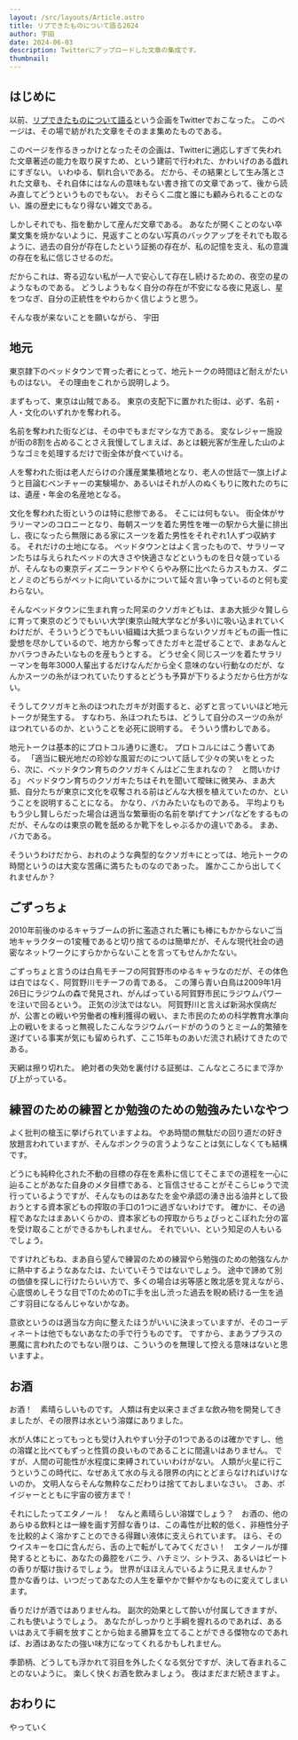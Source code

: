 ```yaml
---
layout: /src/layouts/Article.astro
title: リプできたものについて語る2024
author: 宇田
date: 2024-06-03
description: Twitterにアップロードした文章の集成です。
thumbnail:
---
```

## はじめに

以前、[リプできたものについて語る](https://x.com/41_36_22/status/1781506114179527145)という企画をTwitterでおこなった。
このページは、その場で紡がれた文章をそのまま集めたものである。

このページを作るきっかけとなったその企画は、Twitterに適応しすぎて失われた文章著述の能力を取り戻すため、という建前で行われた、かわいげのある戯れにすぎない。
いわゆる、馴れ合いである。
だから、その結果として生み落とされた文章も、それ自体にはなんの意味もない書き捨ての文章であって、後から読み直してどうというものでもない。
おそらく二度と誰にも顧みられることのない、誰の歴史にもなり得ない雑文である。

しかしそれでも、指を動かして産んだ文章である。
あなたが開くことのない卒業文集を焼かないように、見返すことのない写真のバックアップをそれでも取るように、過去の自分が存在したという証拠の存在が、私の記憶を支え、私の意識の存在を私に信じさせるのだ。

だからこれは、寄る辺ない私が一人で安心して存在し続けるための、夜空の星のようなものである。
どうしようもなく自分の存在が不安になる夜に見返し、星をつなぎ、自分の正統性をやわらかく信じようと思う。

そんな夜が来ないことを願いながら、
宇田

## 地元

東京隷下のベッドタウンで育った者にとって、地元トークの時間ほど耐えがたいものはない。
その理由をこれから説明しよう。

まずもって、東京は山賊である。
東京の支配下に置かれた街は、必ず、名前・人・文化のいずれかを奪われる。

名前を奪われた街などは、その中でもまだマシな方である。
変なレジャー施設が街の8割を占めることさえ我慢してしまえば、あとは観光客が生産した山のようなゴミを処理するだけで街全体が食べていける。

人を奪われた街は老人だらけの介護産業集積地となり、老人の世話で一旗上げようと目論むベンチャーの実験場か、あるいはそれが人のぬくもりに敗れたのちには、遺産・年金の名産地となる。

文化を奪われた街というのは特に悲惨である。
そこには何もない。
街全体がサラリーマンのコロニーとなり、毎朝スーツを着た男性を唯一の駅から大量に排出し、夜になったら無限にある家にスーツを着た男性をそれぞれ1人ずつ収納する。
それだけの土地になる。
ベッドタウンとはよく言ったもので、サラリーマンたちは与えられたベッドの大きさや快適さなどというものを日々競っているが、そんなもの東京ディズニーランドやくらやみ祭に比べたらカスもカス、ダニとノミのどちらがペットに向いているかについて延々言い争っているのと何も変わらない。

そんなベッドタウンに生まれ育った阿呆のクソガキどもは、まあ大抵少々賢しらに育って東京のどうでもいい大学(東京山賊大学などが多い)に吸い込まれていくわけだが、そういうどうでもいい組織は大抵つまらないクソガキどもの画一性に愛想を尽かしているので、地方から奪ってきたガキと混ぜることで、まあなんとかバラつきみたいなものを産もうとする。
どうせ全く同じスーツを着たサラリーマンを毎年3000人輩出するだけなんだから全く意味のない行動なのだが、なんかスーツの糸がほつれていたりするとどうも予算が下りるようだから仕方がない。

そうしてクソガキと糸のほつれたガキが対面すると、必ずと言っていいほど地元トークが発生する。
すなわち、糸ほつれたちは、どうして自分のスーツの糸がほつれているのか、ということを必死に説明する。
そういう慣わしである。

地元トークは基本的にプロトコル通りに進む。
プロトコルにはこう書いてある。
「適当に観光地だの珍妙な風習だのについて話して少々の笑いをとったら、次に、ベッドタウン育ちのクソガキくんはどこ生まれなの？　と問いかける」
ベッドタウン育ちのクソガキたちはそれを聞いて曖昧に微笑み、まあ大抵、自分たちが東京に文化を収奪される前はどんな大根を植えていたのか、ということを説明することになる。
かなり、バカみたいなものである。
平均よりももう少し賢しらだった場合は適当な繁華街の名前を挙げてナンパなどをするものだが、そんなのは東京の靴を舐めるか靴下をしゃぶるかの違いである。
まあ、バカである。

そういうわけだから、おれのような典型的なクソガキにとっては、地元トークの時間というのは大変な苦痛に満ちたものなのであった。
誰かここから出してくれませんか？

## ごずっちょ

2010年前後のゆるキャラブームの折に濫造された箸にも棒にもかからないご当地キャラクターの1変種であると切り捨てるのは簡単だが、そんな現代社会の過密なネットワークにすらかからないことを言ってもせんかたない。

ごずっちょと言うのは白鳥モチーフの阿賀野市のゆるキャラなのだが、その体色は白ではなく、阿賀野川モチーフの青である。
この薄ら青い白鳥は2009年1月26日にラジウムの森で発見され、がんばっている阿賀野市民にラジウムパワーを注いで回るという。
正気の沙汰ではない。
阿賀野川と言えば新潟水俣病だが、公害との戦いや労働者の権利獲得の戦い、また市民のための科学教育水準向上の戦いをまるっと無視したこんなラジウムバードがのうのうとミーム的繁殖を遂げている事実が気にも留められず、ここ15年ものあいだ流され続けてきたのである。

天網は擦り切れた。
絶対者の失効を裏付ける証拠は、こんなところにまで浮かび上がっている。


## 練習のための練習とか勉強のための勉強みたいなやつ

よく批判の槍玉に挙げられていますよね。
やあ時間の無駄だの回り道だの好き放題言われていますが、そんなボンクラの言うようなことは気にしなくても結構です。

どうにも純粋化された不動の目標の存在を素朴に信じてそこまでの道程を一心に辿ることがあなた自身のメタ目標である、と盲信させることがそこらじゅうで流行っているようですが、そんなものはあなたを金や承認の湧き出る油井として扱おうとする資本家どもの搾取の手口の1つに過ぎないわけです。
確かに、その過程であなたはまあいくらかの、資本家どもの搾取からちょびっとこぼれた分の富を受け取ることができるかもしれません。
それでいい、という知足の人もいるでしょう。

ですけれどもね、まあ自ら望んで練習のための練習やら勉強のための勉強なんかに熱中するようなあなたは、たいていそうではないでしょう。
途中で諦めて別の価値を探しに行けたらいい方で、多くの場合は劣等感と敗北感を覚えながら、心底恨めしそうな目でTのためのTに手を出し渋った過去を睨め続ける一生を過ごす羽目になるんじゃないかなあ。

意欲というのは適当な方向に整えたほうがいいに決まっていますが、そのコーディネートは他でもないあなたの手で行うものです。
ですから、まあラプラスの悪魔に言われたのでもない限りは、こういうのを無理して控える意味はないと思いますよ。

## お酒

お酒！　素晴らしいものです。
人類は有史以来さまざまな飲み物を開発してきましたが、その限界は水という溶媒にありました。

水が人体にとってもっとも受け入れやすい分子の1つであるのは確かですし、他の溶媒と比べてもずっと性質の良いものであることに間違いはありません。
ですが、人間の可能性が水程度に束縛されていいわけがない。
人類が火星に行こうというこの時代に、なぜあえて水の与える限界の内にとどまらなければいけないのか。
文明人ならそんな無粋なこだわりは捨てておしまいなさい。
さあ、ボイジャーとともに宇宙の彼方まで！

それにしたってエタノール！　なんと素晴らしい溶媒でしょう？　お酒の、他のあらゆる飲料とは一線を画す芳醇な香りは、この毒性が比較的低く、非極性分子を比較的よく溶かすことのできる得難い液体に支えられています。
ほら、そのウイスキーを口に含んだら、舌の上で転がしてみてください！　エタノールが揮発するとともに、あなたの鼻腔をバニラ、ハチミツ、シトラス、あるいはピートの香りが駆け抜けるでしょう。
世界がほほえんでいるように見えませんか？　豊かな香りは、いつだってあなたの人生を華やかで鮮やかなものに変えてしまいます。

香りだけが酒ではありませんね。
副次的効果として酔いが付属してきますが、これも使いようでしょう。
あなたがしっかりと手綱を握れるのであれば、あるいはあえて手綱を放すことから始まる勝算を立てることができる傑物なのであれば、お酒はあなたの強い味方になってくれるかもしれません。

季節柄、どうしても浮かれて羽目を外したくなる気分ですが、決して呑まれることのないように。
楽しく快くお酒を飲みましょう。
夜はまだまだ続きますよ。

## おわりに

やっていく